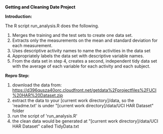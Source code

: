<b><font color="2">Getting and Cleaning Date Project</font></b>

**Introduction:**

The R script run_analysis.R does the following.

1.	Merges the training and the test sets to create one data set.
2.	Extracts only the measurements on the mean and standard deviation for each measurement.
3.	Uses descriptive activity names to name the activities in the data set
4.	Appropriately labels the data set with descriptive variable names.
5.	From the data set in step 4, creates a second, independent tidy data set with the average of each variable for each activity and each subject.

**Repro Step:**

1. download the data from: https://d396qusza40orc.cloudfront.net/getdata%2Fprojectfiles%2FUCI%20HAR%20Dataset.zip
2. extract the data to your [current work directory]/data, so the 'readme.txt' is under "[current work directory]/data/UCI HAR Dataset" folder
3. run the script of 'run_analysis.R'
4. the clean data would be generated at  "[current work directory]/data/UCI HAR Dataset" called TidyData.txt
